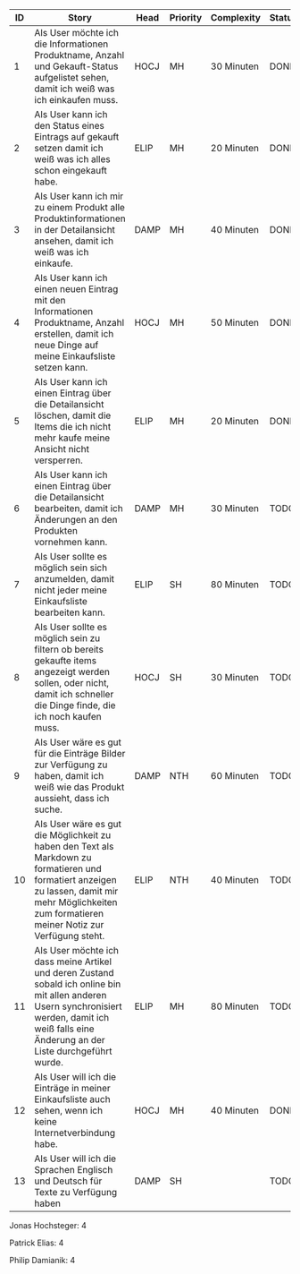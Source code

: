 | ID  | Story                                                                                                                                                                                                | Head | Priority | Complexity | Status | Issue                                                                                               |
|-----|------------------------------------------------------------------------------------------------------------------------------------------------------------------------------------------------------|------|----------|------------|--------|-----------------------------------------------------------------------------------------------------|
| 1   | Als User möchte ich die Informationen  Produktname, Anzahl und Gekauft-Status aufgelistet sehen, damit ich weiß was ich einkaufen muss.                                                              | HOCJ | MH       | 30 Minuten | DONE   | [#1](https://github.com/TGM-HIT/syt5-gek1051-mobile-application-bormsche-shopping-liste/issues/1)   |
| 2   | Als User kann ich den Status eines Eintrags auf gekauft setzen damit ich weiß was ich alles schon eingekauft habe.                                                                                   | ELIP | MH       | 20 Minuten | DONE   | [#2](https://github.com/TGM-HIT/syt5-gek1051-mobile-application-bormsche-shopping-liste/issues/2)   |
| 3   | Als User kann ich mir zu einem Produkt alle Produktinformationen in der Detailansicht ansehen, damit ich weiß was ich einkaufe.                                                                      | DAMP | MH       | 40 Minuten | DONE   | [#3](https://github.com/TGM-HIT/syt5-gek1051-mobile-application-bormsche-shopping-liste/issues/3)   |
| 4   | Als User kann ich einen neuen Eintrag mit den Informationen Produktname, Anzahl erstellen, damit ich neue Dinge auf meine Einkaufsliste setzen kann.                                                 | HOCJ | MH       | 50 Minuten | DONE   | [#4](https://github.com/TGM-HIT/syt5-gek1051-mobile-application-bormsche-shopping-liste/issues/4)   |
| 5   | Als User kann ich einen Eintrag über die Detailansicht löschen, damit die Items die ich nicht mehr kaufe meine Ansicht nicht versperren.                                                             | ELIP | MH       | 20 Minuten | DONE   | [#5](https://github.com/TGM-HIT/syt5-gek1051-mobile-application-bormsche-shopping-liste/issues/5)   |
| 6   | Als User kann ich einen Eintrag über die Detailansicht bearbeiten, damit ich Änderungen an den Produkten vornehmen kann.                                                                             | DAMP | MH       | 30 Minuten | TODO   | [#6](https://github.com/TGM-HIT/syt5-gek1051-mobile-application-bormsche-shopping-liste/issues/6)   |
| 7   | Als User sollte es möglich sein sich anzumelden, damit nicht jeder meine Einkaufsliste bearbeiten kann.                                                                                              | ELIP | SH       | 80 Minuten | TODO   | [#7](https://github.com/TGM-HIT/syt5-gek1051-mobile-application-bormsche-shopping-liste/issues/7)   |
| 8   | Als User sollte es möglich sein zu filtern ob bereits gekaufte items angezeigt werden sollen, oder nicht, damit ich schneller die Dinge finde, die ich noch kaufen muss.                             | HOCJ | SH       | 30 Minuten | TODO   | [#8](https://github.com/TGM-HIT/syt5-gek1051-mobile-application-bormsche-shopping-liste/issues/8)   |
| 9   | Als User wäre es gut für die Einträge Bilder zur Verfügung zu haben, damit ich weiß wie das Produkt aussieht, dass ich suche.                                                                        | DAMP | NTH      | 60 Minuten | TODO   | [#9](https://github.com/TGM-HIT/syt5-gek1051-mobile-application-bormsche-shopping-liste/issues/9)   |
| 10  | Als User wäre es gut die Möglichkeit zu haben den Text als Markdown zu formatieren und formatiert anzeigen zu lassen, damit mir mehr Möglichkeiten zum formatieren meiner Notiz zur Verfügung steht. | ELIP | NTH      | 40 Minuten | TODO   | [#10](https://github.com/TGM-HIT/syt5-gek1051-mobile-application-bormsche-shopping-liste/issues/10) |
| 11  | Als User möchte ich dass meine Artikel und deren Zustand sobald ich online bin mit allen anderen Usern synchronisiert werden, damit ich weiß falls eine Änderung an der Liste durchgeführt wurde.    | ELIP | MH       | 80 Minuten | TODO   | [#11](https://github.com/TGM-HIT/syt5-gek1051-mobile-application-bormsche-shopping-liste/issues/11) |
| 12  | Als User will ich die Einträge in meiner Einkaufsliste auch sehen, wenn ich keine Internetverbindung habe.                                                                                           | HOCJ | MH       | 40 Minuten | DONE   | [#12](https://github.com/TGM-HIT/syt5-gek1051-mobile-application-bormsche-shopping-liste/issues/12) |
| 13  | Als User will ich die Sprachen Englisch und Deutsch für Texte zu Verfügung haben                                                                                                                     | DAMP | SH       |            | TODO   |                                                                                                     |

Jonas Hochsteger: 4

Patrick Elias: 4

Philip Damianik: 4
